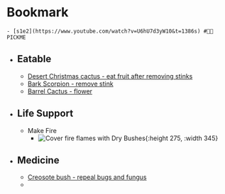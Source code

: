 # Bookmark
	- [s1e2](https://www.youtube.com/watch?v=U6hU7d3yW10&t=1386s) #🙋🏻PICKME
- ## Eatable
	- [Desert Christmas cactus - eat fruit after removing stinks](https://en.wikipedia.org/wiki/Cylindropuntia_leptocaulis)
	- [Bark Scorpion  - remove stink](https://en.wikipedia.org/wiki/Arizona_bark_scorpion)
	- [Barrel Cactus - flower](https://en.wikipedia.org/wiki/Barrel_cactus)
- ## Life Support
	- Make Fire
		- ![Cover fire flames with Dry Bushes](../assets/image_1718804222501_0.png){:height 275, :width 345}
- ## Medicine
	- [Creosote bush - repeal bugs and fungus](https://en.wikipedia.org/wiki/Larrea_tridentata)
	-